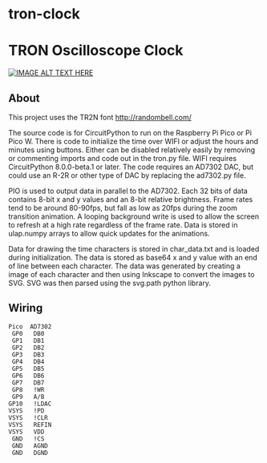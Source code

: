 # tron-clock
# TRON Oscilloscope Clock

[![IMAGE ALT TEXT HERE](https://img.youtube.com/vi/OOFGKmF-wbw/0.jpg)](https://www.youtube.com/watch?v=OOFGKmF-wbw)


## About

This project uses the TR2N font http://randombell.com/

The source code is for CircuitPython to run on the Raspberry Pi Pico or Pi Pico W. There is code to initialize the time over WIFI or adjust the hours and minutes using buttons. Either can be disabled relatively easily by removing or commenting imports and code out in the tron.py file. WIFI requires CircuitPython 8.0.0-beta.1 or later. The code requires an AD7302 DAC, but could use an R-2R or other type of DAC by replacing the ad7302.py file.

PIO is used to output data in parallel to the AD7302. Each 32 bits of data contains 8-bit x and y values and an 8-bit relative brightness. Frame rates tend to be around 80-90fps, but fall as low as 20fps during the zoom transition animation. A looping background write is used to allow the screen to refresh at a high rate regardless of the frame rate. Data is stored in ulap.numpy arrays to allow quick updates for the animations.

Data for drawing the time characters is stored in char_data.txt and is loaded during initialization. The data is stored as base64 x and y value with an end of line between each character. The data was generated by creating a image of each character and then using Inkscape to convert the images to SVG. SVG was then parsed using the svg.path python library.


## Wiring
```
Pico  AD7302
 GP0   DB0
 GP1   DB1
 GP2   DB2
 GP3   DB3
 GP4   DB4
 GP5   DB5
 GP6   DB6
 GP7   DB7
 GP8   !WR
 GP9   A/B
GP10   !LDAC
VSYS   !PD
VSYS   !CLR
VSYS   REFIN
VSYS   VDD
 GND   !CS
 GND   AGND
 GND   DGND
```
